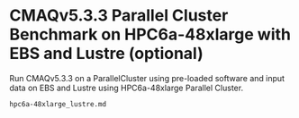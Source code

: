 # CMAQv5.3.3 Parallel Cluster Benchmark on HPC6a-48xlarge with EBS and Lustre (optional)

Run CMAQv5.3.3 on a ParallelCluster using pre-loaded software and input data on EBS and Lustre using HPC6a-48xlarge Parallel Cluster.

```{toctree}
hpc6a-48xlarge_lustre.md
```
